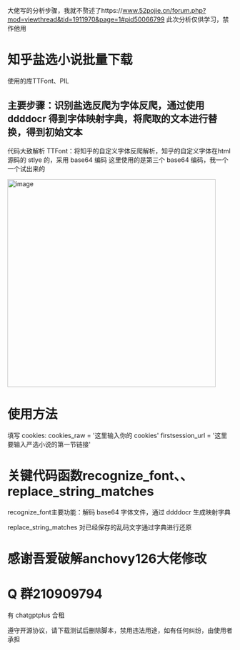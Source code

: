 大佬写的分析步骤，我就不赘述了https://www.52pojie.cn/forum.php?mod=viewthread&tid=1911970&page=1#pid50066799
此次分析仅供学习，禁作他用
# 知乎盐选小说批量下载
使用的库TTFont、PIL
## 主要步骤：识别盐选反爬为字体反爬，通过使用 ddddocr 得到字体映射字典，将爬取的文本进行替换，得到初始文本

代码大致解析
TTFont：将知乎的自定义字体反爬解析，知乎的自定义字体在html 源码的 stlye 的，采用 base64 编码
这里使用的是第三个 base64 编码，我一个一个试出来的

<img width="466" alt="image" src="https://github.com/zhaoyanxue666/-/assets/39113888/b67beb7b-ca9c-4877-8866-15b276b121cf">

# 使用方法
填写 cookies:
cookies_raw = '这里输入你的 cookies' 
firstsession_url = '这里要输入严选小说的第一节链接'

# 关键代码函数recognize_font、、replace_string_matches
recognize_font主要功能：解码 base64 字体文件，通过 ddddocr 生成映射字典

replace_string_matches 对已经保存的乱码文字通过字典进行还原



# 感谢吾爱破解anchovy126大佬修改
# Q 群210909794
有 chatgptplus 合租

遵守开源协议，请下载测试后删除脚本，禁用违法用途，如有任何纠纷，由使用者承担
